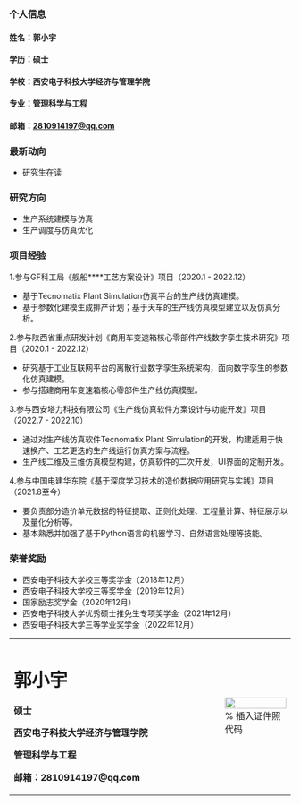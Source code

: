 ### 个人信息
#### 姓名：郭小宇
#### 学历：硕士
#### 学校：西安电子科技大学经济与管理学院
#### 专业：管理科学与工程
#### 邮箱：2810914197@qq.com

### 最新动向
- 研究生在读

### 研究方向
- 生产系统建模与仿真
- 生产调度与仿真优化

### 项目经验
1.参与GF科工局《舰船****工艺方案设计》项目（2020.1 - 2022.12）
- 基于Tecnomatix Plant Simulation仿真平台的生产线仿真建模。
- 基于参数化建模生成排产计划；基于天车的生产线仿真模型建立以及仿真分析。

2.参与陕西省重点研发计划《商用车变速箱核心零部件产线数字孪生技术研究》项目（2020.1 - 2022.12）
- 研究基于工业互联网平台的离散行业数字孪生系统架构，面向数字孪生的参数化仿真建模。
- 参与搭建商用车变速箱核心零部件生产线仿真模型。

3.参与西安塔力科技有限公司《生产线仿真软件方案设计与功能开发》项目（2022.7 - 2022.10）
- 通过对生产线仿真软件Tecnomatix Plant Simulation的开发，构建适用于快速换产、工艺更迭的生产线运行仿真方案与流程。
- 生产线二维及三维仿真模型构建，仿真软件的二次开发，UI界面的定制开发。

4.参与中国电建华东院《基于深度学习技术的造价数据应用研究与实践》项目（2021.8至今）
- 要负责部分造价单元数据的特征提取、正则化处理、工程量计算、特征展示以及量化分析等。
- 基本熟悉并加强了基于Python语言的机器学习、自然语言处理等技能。

### 荣誉奖励
-	西安电子科技大学校三等奖学金（2018年12月）
-	西安电子科技大学校三等奖学金（2019年12月）
-	国家励志奖学金（2020年12月）
-	西安电子科技大学优秀硕士推免生专项奖学金（2021年12月）
-	西安电子科技大学三等学业奖学金（2022年12月）

<table border="0">
  <tr>
    <td width="75%">
      <h1>郭小宇</h1>
      <p><b>硕士</b></p>
      <p><b>西安电子科技大学经济与管理学院</b></p>
      <p><b>管理科学与工程</b></p>
      <p><b>邮箱：2810914197@qq.com</b></p>
    </td>
    <td width="25%">
      <img src="/头像.jpg" width="100%">      % 插入证件照代码
    </td>
  </tr>
</table>
